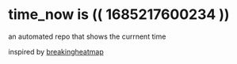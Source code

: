 # time_now is (( 1685217600234 ))

an automated repo that shows the currnent time

inspired by [breakingheatmap](https://github.com/breakingheatmap/breakingheatmap)